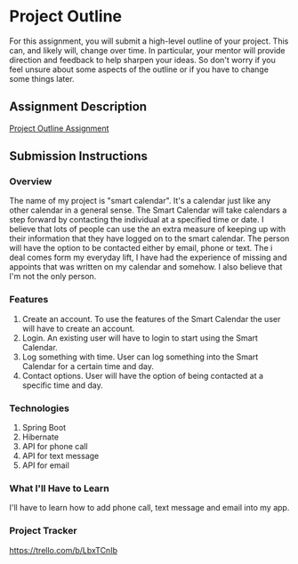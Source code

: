 # Project Outline
For this assignment, you will submit a high-level outline of your project. This can, and likely will, change over time. In particular, your mentor will provide direction and feedback to help sharpen your ideas. So don't worry if you feel unsure about some aspects of the outline or if you have to change some things later.

## Assignment Description
[Project Outline Assignment](https://education.launchcode.org/liftoff/modules/assignments/project-outline)

## Submission Instructions

### Overview
The name of my project is "smart calendar". It's a calendar just like any other calendar in a general sense. The Smart Calendar will take calendars a step forward by contacting the individual at a specified time or date. I believe that lots of people can use the an extra measure of keeping up with their information that they have logged on to the smart calendar. The person will have the option to be contacted either by email, phone or text. The i deal comes form my everyday lift, I have had the experience of missing and appoints that was written on my calendar and somehow. I also believe that I'm not the only person.  
### Features
1. Create an account. To use the features of the Smart Calendar the user will have to create an account.
2. Login. An existing user will have to login to start using the Smart Calendar.
3. Log something with time. User can log something into the Smart Calendar for a certain time and day.
4. Contact options. User will have the option of being contacted at a specific time and day.
### Technologies
1. Spring Boot
2. Hibernate
3. API for phone call
4. API for text message
5. API for email
### What I'll Have to Learn
I'll have to learn how to add phone call, text message and email into my app.
### Project Tracker
https://trello.com/b/LbxTCnIb
